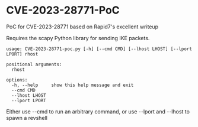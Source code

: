 # CVE-2023-28771-PoC
PoC for CVE-2023-28771 based on Rapid7's excellent writeup

Requires the scapy Python library for sending IKE packets.

```
usage: CVE-2023-28771-poc.py [-h] [--cmd CMD] [--lhost LHOST] [--lport LPORT] rhost

positional arguments:
  rhost

options:
  -h, --help     show this help message and exit
  --cmd CMD
  --lhost LHOST
  --lport LPORT
```

Either use --cmd to run an arbitrary command, or use --lport and --lhost to spawn a revshell

